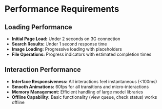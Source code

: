 # Performance Requirements

## Loading Performance

- **Initial Page Load:** Under 2 seconds on 3G connection
- **Search Results:** Under 1 second response time
- **Image Loading:** Progressive loading with placeholders
- **File Operations:** Progress indicators with estimated completion times

## Interaction Performance

- **Interface Responsiveness:** All interactions feel instantaneous (<100ms)
- **Smooth Animations:** 60fps for all transitions and micro-interactions
- **Memory Management:** Efficient handling of large model libraries
- **Offline Capability:** Basic functionality (view queue, check status) works offline
